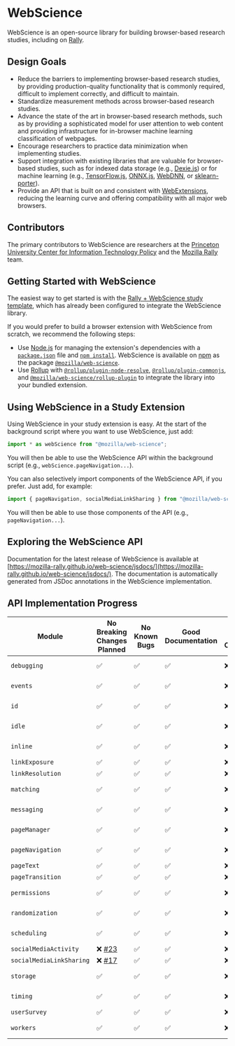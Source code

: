# WebScience
WebScience is an open-source library for building browser-based research studies, including on [Rally](https://rally.mozilla.org/).

## Design Goals
* Reduce the barriers to implementing browser-based research studies, by providing production-quality functionality that is commonly required, difficult to implement correctly, and difficult to maintain.
* Standardize measurement methods across browser-based research studies.
* Advance the state of the art in browser-based research methods, such as by providing a sophisticated model for user attention to web content and providing infrastructure for in-browser machine learning classification of webpages.
* Encourage researchers to practice data minimization when implementing studies.
* Support integration with existing libraries that are valuable for browser-based studies, such as for indexed data storage (e.g., [Dexie.js](https://dexie.org/)) or for machine learning (e.g., [TensorFlow.js](https://www.tensorflow.org/js), [ONNX.js](https://github.com/microsoft/onnxjs), [WebDNN](https://mil-tokyo.github.io/webdnn/), or [sklearn-porter](https://github.com/nok/sklearn-porter)).
* Provide an API that is built on and consistent with [WebExtensions](https://developer.mozilla.org/en-US/docs/Mozilla/Add-ons/WebExtensions), reducing the learning curve and offering compatibility with all major web browsers.

## Contributors
The primary contributors to WebScience are researchers at the [Princeton University Center for Information Technology Policy](https://citp.princeton.edu/) and the [Mozilla Rally](https://rally.mozilla.org/) team.

## Getting Started with WebScience
The easiest way to get started is with the [Rally + WebScience study template](https://github.com/mozilla-rally/study-template), which has already been configured to integrate the WebScience library.

If you would prefer to build a browser extension with WebScience from scratch, we recommend the following steps:
* Use [Node.js](https://nodejs.org/en/) for managing the extension's dependencies with a [`package.json`](https://docs.npmjs.com/cli/v7/configuring-npm/package-json) file and [`npm install`](https://docs.npmjs.com/cli/v7/commands/npm-install). WebScience is available on [npm](https://www.npmjs.com/) as the package [`@mozilla/web-science`](https://www.npmjs.com/package/@mozilla/web-science).
* Use [Rollup](https://rollupjs.org/guide/en/) with [`@rollup/plugin-node-resolve`](https://github.com/rollup/plugins/tree/master/packages/node-resolve), [`@rollup/plugin-commonjs`](https://github.com/rollup/plugins/tree/master/packages/commonjs/), and [`@mozilla/web-science/rollup-plugin`](./rollup-plugin.js) to integrate the library into your bundled extension.

## Using WebScience in a Study Extension
Using WebScience in your study extension is easy. At the start of the background script where you want to use WebScience, just add:
```js
import * as webScience from "@mozilla/web-science";
```
You will then be able to use the WebScience API within the background script (e.g., `webScience.pageNavigation...`).

You can also selectively import components of the WebScience API, if you prefer. Just add, for example:
```js
import { pageNavigation, socialMediaLinkSharing } from "@mozilla/web-science";
```
You will then be able to use those components of the API (e.g., `pageNavigation...`).

## Exploring the WebScience API
Documentation for the latest release of WebScience is available at [https://mozilla-rally.github.io/web-science/jsdocs/](https://mozilla-rally.github.io/web-science/jsdocs/). The documentation is automatically generated from JSDoc annotations in the WebScience implementation.

## API Implementation Progress
| Module                   | No Breaking Changes Planned | No Known Bugs      | Good Documentation | Good Test Coverage | Browser Support    |
| ------------------------ | --------------------------- | ------------------ | ------------------ | ------------------ | ------------------ |
| `debugging`              | :white_check_mark:          | :white_check_mark: | :white_check_mark: | :x:                | Firefox, Chrome    |
| `events`                 | :white_check_mark:          | :white_check_mark: | :white_check_mark: | :x:                | Firefox, Chrome    |
| `id`                     | :white_check_mark:          | :white_check_mark: | :white_check_mark: | :x:                | Firefox, Chrome    |
| `idle`                   | :white_check_mark:          | :white_check_mark: | :white_check_mark: | :x:                | Firefox, Chrome    |
| `inline`                 | :white_check_mark:          | :white_check_mark: | :white_check_mark: | :x:                | Firefox, Chrome    |
| `linkExposure`           | :white_check_mark:          | :white_check_mark: | :white_check_mark: | :x:                | Firefox            |
| `linkResolution`         | :white_check_mark:          | :white_check_mark: | :white_check_mark: | :x:                | Firefox            |
| `matching`               | :white_check_mark:          | :white_check_mark: | :white_check_mark: | :x:                | Firefox, Chrome    |
| `messaging`              | :white_check_mark:          | :white_check_mark: | :white_check_mark: | :x:                | Firefox, Chrome    |
| `pageManager`            | :white_check_mark:          | :white_check_mark: | :white_check_mark: | :x:                | Firefox, Chrome    |
| `pageNavigation`         | :white_check_mark:          | :white_check_mark: | :white_check_mark: | :x:                | Firefox, Chrome    |
| `pageText`               | :white_check_mark:          | :white_check_mark: | :white_check_mark: | :x:                | Firefox            |
| `pageTransition`         | :white_check_mark:          | :white_check_mark: | :white_check_mark: | :x:                | Firefox            |
| `permissions`            | :white_check_mark:          | :white_check_mark: | :white_check_mark: | :x:                | Firefox, Chrome    |
| `randomization`          | :white_check_mark:          | :white_check_mark: | :white_check_mark: | :x:                | Firefox, Chrome    |
| `scheduling`             | :white_check_mark:          | :white_check_mark: | :white_check_mark: | :x:                | Firefox, Chrome    |
| `socialMediaActivity`    | :x: [#23](https://github.com/mozilla-rally/web-science/issues/23)                        | :white_check_mark: | :white_check_mark: | :x:                | Firefox            |
| `socialMediaLinkSharing` | :x: [#17](https://github.com/mozilla-rally/web-science/issues/17)                        | :white_check_mark: | :white_check_mark: | :x:                | Firefox             |
| `storage`                | :white_check_mark:          | :white_check_mark: | :white_check_mark: | :x:                | Firefox, Chrome    |
| `timing`                 | :white_check_mark:          | :white_check_mark: | :white_check_mark: | :x:                | Firefox, Chrome    |
| `userSurvey`             | :white_check_mark:          | :white_check_mark: | :white_check_mark: | :x:                | Firefox            |
| `workers`                | :white_check_mark:          | :white_check_mark: | :white_check_mark: | :x:                | Firefox, Chrome    |
